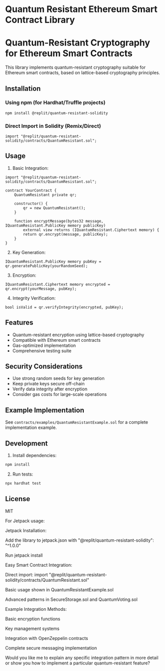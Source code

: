 # Quantum Resistant Ethereum Smart Contract Library

# Quantum-Resistant Cryptography for Ethereum Smart Contracts

This library implements quantum-resistant cryptography suitable for Ethereum smart contracts, based on lattice-based cryptography principles.

## Installation

### Using npm (for Hardhat/Truffle projects)
```bash
npm install @replit/quantum-resistant-solidity
```

### Direct Import in Solidity (Remix/Direct)
```solidity
import "@replit/quantum-resistant-solidity/contracts/QuantumResistant.sol";
```

## Usage

1. Basic Integration:
```solidity
import "@replit/quantum-resistant-solidity/contracts/QuantumResistant.sol";

contract YourContract {
    QuantumResistant private qr;
    
    constructor() {
        qr = new QuantumResistant();
    }
    
    function encryptMessage(bytes32 message, IQuantumResistant.PublicKey memory publicKey) 
        external view returns (IQuantumResistant.Ciphertext memory) {
        return qr.encrypt(message, publicKey);
    }
}
```

2. Key Generation:
```solidity
IQuantumResistant.PublicKey memory pubKey = qr.generatePublicKey(yourRandomSeed);
```

3. Encryption:
```solidity
IQuantumResistant.Ciphertext memory encrypted = qr.encrypt(yourMessage, pubKey);
```

4. Integrity Verification:
```solidity
bool isValid = qr.verifyIntegrity(encrypted, pubKey);
```

## Features

- Quantum-resistant encryption using lattice-based cryptography
- Compatible with Ethereum smart contracts
- Gas-optimized implementation
- Comprehensive testing suite

## Security Considerations

- Use strong random seeds for key generation
- Keep private keys secure off-chain
- Verify data integrity after encryption
- Consider gas costs for large-scale operations

## Example Implementation

See `contracts/examples/QuantumResistantExample.sol` for a complete implementation example.

## Development

1. Install dependencies:
```bash
npm install
```

2. Run tests:
```bash
npx hardhat test
```

## License

MIT

For Jetpack usage: 

Jetpack Installation:

Add the library to jetpack.json with "@replit/quantum-resistant-solidity": "^1.0.0"

Run jetpack install

Easy Smart Contract Integration:

Direct import: import "@replit/quantum-resistant-solidity/contracts/QuantumResistant.sol"

Basic usage shown in QuantumResistantExample.sol

Advanced patterns in SecureStorage.sol and QuantumVoting.sol

Example Integration Methods:

Basic encryption functions

Key management systems

Integration with OpenZeppelin contracts

Complete secure messaging implementation

Would you like me to explain any specific integration pattern in more detail or show you how to implement a particular quantum-resistant feature?
